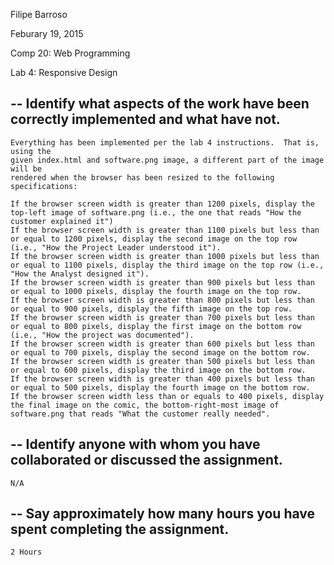 Filipe Barroso

Feburary 19, 2015

Comp 20: Web Programming

Lab 4: Responsive Design

--
Identify what aspects of the work have been correctly implemented and what have not.
--
	Everything has been implemented per the lab 4 instructions.  That is, using the
	given index.html and software.png image, a different part of the image will be 
	rendered when the browser has been resized to the following specifications:

	If the browser screen width is greater than 1200 pixels, display the top-left image of software.png (i.e., the one that reads "How the customer explained it")
	If the browser screen width is greater than 1100 pixels but less than or equal to 1200 pixels, display the second image on the top row (i.e., "How the Project Leader understood it").
	If the browser screen width is greater than 1000 pixels but less than or equal to 1100 pixels, display the third image on the top row (i.e., "How the Analyst designed it").
	If the browser screen width is greater than 900 pixels but less than or equal to 1000 pixels, display the fourth image on the top row.
	If the browser screen width is greater than 800 pixels but less than or equal to 900 pixels, display the fifth image on the top row.
	If the browser screen width is greater than 700 pixels but less than or equal to 800 pixels, display the first image on the bottom row (i.e., "How the project was documented").
	If the browser screen width is greater than 600 pixels but less than or equal to 700 pixels, display the second image on the bottom row.
	If the browser screen width is greater than 500 pixels but less than or equal to 600 pixels, display the third image on the bottom row.
	If the browser screen width is greater than 400 pixels but less than or equal to 500 pixels, display the fourth image on the bottom row.
	If the browser screen width less than or equals to 400 pixels, display the final image on the comic, the bottom-right-most image of software.png that reads "What the customer really needed".

--
Identify anyone with whom you have collaborated or discussed the assignment.
--
	N/A

--
Say approximately how many hours you have spent completing the assignment.
--
	2 Hours